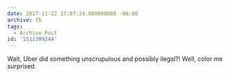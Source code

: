 ```yaml
---
date: 2017-11-22 17:07:24.000000000 -08:00
archive: fb
tags: 
  - Archive Post
id: '1511399244'
---
```


Wait, Uber did something unscrupulous and possibly ilegal?! Well, color me surprised.
